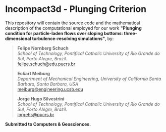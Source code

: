 # Incompact3d - Plunging Criterion

This repository will contain the source code and the mathematical description of the computational employed for our work **"Plunging condition for particle-laden flows over sloping bottoms: three-dimensional turbulence-resolving simulations"**, by:

> **Felipe Nornberg Schuch**  
> *School of Technology, Pontifical Catholic University of Rio Grande do Sul, Porto Alegre, Brazil.*  
> felipe.schuch@edu.pucrs.br
>  
> **Eckart Meiburg**  
> *Department of Mechanical Engineering, University of California Santa Barbara, Santa Barbara, USA*  
> meiburg@engineering.ucsb.edu 
>
> **Jorge Hugo Silvestrini**  
> *School of Technology, Pontifical Catholic University of Rio Grande do Sul, Porto Alegre, Brazil.*  
> jorgehs@pucrs.br

**Submitted to Computers & Geosciences.**
